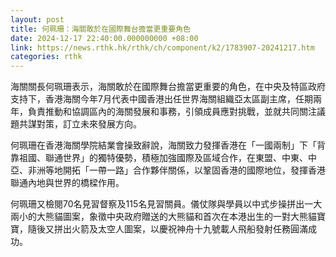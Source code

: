 ```yaml
---
layout: post
title: 何珮珊：海關敢於在國際舞台擔當更重要角色
date: 2024-12-17 22:40:00.000000000 +08:00
link: https://news.rthk.hk/rthk/ch/component/k2/1783907-20241217.htm
categories: rthk
---
```


海關關長何珮珊表示，海關敢於在國際舞台擔當更重要的角色，在中央及特區政府支持下，香港海關今年7月代表中國香港出任世界海關組織亞太區副主席，任期兩年，負責推動和協調區內的海關發展和事務，引領成員應對挑戰，並就共同關注議題共謀對策，訂立未來發展方向。

何珮珊在香港海關學院結業會操致辭說，海關致力發揮香港在「一國兩制」下「背靠祖國、聯通世界」的獨特優勢，積極加強國際及區域合作，在東盟、中東、中亞、非洲等地開拓「一帶一路」合作夥伴關係，以鞏固香港的國際地位，發揮香港聯通內地與世界的橋樑作用。

何珮珊又檢閱70名見習督察及115名見習關員。儀仗隊與學員以中式步操拼出一大兩小的大熊貓圖案，象徵中央政府贈送的大熊貓和首次在本港出生的一對大熊貓寶寶，隨後又拼出火箭及太空人圖案，以慶祝神舟十九號載人飛船發射任務圓滿成功。
